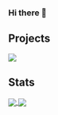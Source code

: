 ### Hi there 👋


## Projects
<a href="https://github.com/coennii/coennii.ne"><img src="https://github-readme-stats.vercel.app/api/pin/?username=coennii&repo=coennii.me&show_owner=true&theme=dark&hide_border=true"></a>
<!--
<a href="https://github.com/thilojaeggi/WinGetty"><img src="https://github-readme-stats.vercel.app/api/pin/?username=thilojaeggi&repo=WinGetty&show_owner=true&theme=dark&hide_border=true"></a>
-->
## Stats

<a href="https://github-readme-stats-ruby-one.vercel.app/api?username=coennii&show_icons=true&hide_border=false&theme=dark&hide_border=true">
  <img align="center" src="https://github-readme-stats.vercel.app/api?username=coennii&show_icons=true&hide_border=false&theme=dark&hide_border=true"/>
</a>
<a href="https://github-readme-stats-ruby-one.vercel.app/api/top-langs?username=coennii&theme=dark&hide_border=true&layout=compact">
  <img align="center" src="https://github-readme-stats.vercel.app/api/top-langs?username=coennii&theme=dark&hide_border=true&layout=compact" />
</a>

<!--
**Coennii/Coennii** is a ✨ _special_ ✨ repository because its `README.md` (this file) appears on your GitHub profile.

Here are some ideas to get you started:

- 🔭 I’m currently working on ...
- 🌱 I’m currently learning ...
- 👯 I’m looking to collaborate on ...
- 🤔 I’m looking for help with ...
- 💬 Ask me about ...
- 📫 How to reach me: ...
- 😄 Pronouns: ...
- ⚡ Fun fact: ...
-->
